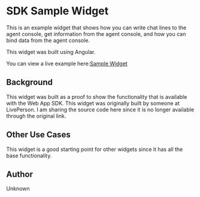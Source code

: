 # SDK Sample Widget
This is an example widget that shows how you can write chat lines to the agent console, get information from the agent console, and how you can bind data from the agent console.

This widget was built using Angular.

You can view a live example here:[Sample Widget](https://scottwestover.herokuapp.com/liveengageWidgets/SDKsampleWidget/)

## Background
This widget was built as a proof to show the functionality that is available with the Web App SDK. This widget was originally built by someone at LivePerson. I am sharing the source code here since it is no longer available through the original link.

## Other Use Cases
This widget is a good starting point for other widgets since it has all the base functionality. 

## Author
Unknown